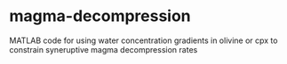# magma-decompression
MATLAB code for using water concentration gradients in olivine or cpx to constrain syneruptive magma decompression rates
